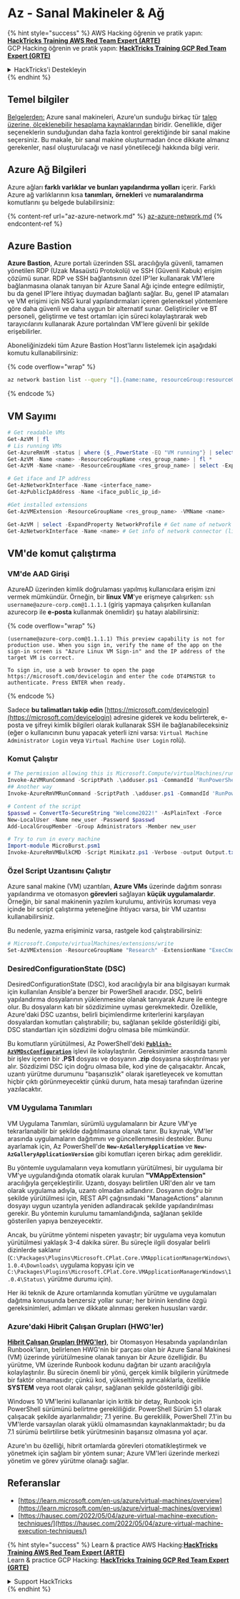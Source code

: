 # Az - Sanal Makineler & Ağ

{% hint style="success" %}
AWS Hacking öğrenin ve pratik yapın:<img src="../../../../.gitbook/assets/image (1).png" alt="" data-size="line">[**HackTricks Training AWS Red Team Expert (ARTE)**](https://training.hacktricks.xyz/courses/arte)<img src="../../../../.gitbook/assets/image (1).png" alt="" data-size="line">\
GCP Hacking öğrenin ve pratik yapın: <img src="../../../../.gitbook/assets/image (2).png" alt="" data-size="line">[**HackTricks Training GCP Red Team Expert (GRTE)**<img src="../../../../.gitbook/assets/image (2).png" alt="" data-size="line">](https://training.hacktricks.xyz/courses/grte)

<details>

<summary>HackTricks'i Destekleyin</summary>

* [**abonelik planlarını**](https://github.com/sponsors/carlospolop) kontrol edin!
* **Bize katılın** 💬 [**Discord grubuna**](https://discord.gg/hRep4RUj7f) veya [**telegram grubuna**](https://t.me/peass) veya **bizi** **Twitter'da** 🐦 [**@hacktricks\_live**](https://twitter.com/hacktricks\_live)** takip edin.**
* **Hacking ipuçlarını paylaşmak için** [**HackTricks**](https://github.com/carlospolop/hacktricks) ve [**HackTricks Cloud**](https://github.com/carlospolop/hacktricks-cloud) github reposuna PR gönderin.

</details>
{% endhint %}

## Temel bilgiler

[Belgelerden:](https://learn.microsoft.com/en-us/azure/virtual-machines/overview) Azure sanal makineleri, Azure'un sunduğu birkaç tür [talep üzerine, ölçeklenebilir hesaplama kaynaklarından](https://learn.microsoft.com/en-us/azure/architecture/guide/technology-choices/compute-decision-tree) biridir. Genellikle, diğer seçeneklerin sunduğundan daha fazla kontrol gerektiğinde bir sanal makine seçersiniz. Bu makale, bir sanal makine oluşturmadan önce dikkate almanız gerekenler, nasıl oluşturulacağı ve nasıl yönetileceği hakkında bilgi verir.

## Azure Ağ Bilgileri

Azure ağları **farklı varlıklar ve bunları yapılandırma yolları** içerir. Farklı Azure ağ varlıklarının kısa **tanımları,** **örnekleri** ve **numaralandırma** komutlarını şu belgede bulabilirsiniz:

{% content-ref url="az-azure-network.md" %}
[az-azure-network.md](az-azure-network.md)
{% endcontent-ref %}

## Azure Bastion

**Azure Bastion**, Azure portalı üzerinden SSL aracılığıyla güvenli, tamamen yönetilen RDP (Uzak Masaüstü Protokolü) ve SSH (Güvenli Kabuk) erişim çözümü sunar. RDP ve SSH bağlantısının özel IP'ler kullanarak VM'lere bağlanmasına olanak tanıyan bir Azure Sanal Ağı içinde entegre edilmiştir, bu da genel IP'lere ihtiyaç duymadan bağlantı sağlar. Bu, genel IP atamaları ve VM erişimi için NSG kural yapılandırmaları içeren geleneksel yöntemlere göre daha güvenli ve daha uygun bir alternatif sunar. Geliştiriciler ve BT personeli, geliştirme ve test ortamları için süreci kolaylaştırarak web tarayıcılarını kullanarak Azure portalından VM'lere güvenli bir şekilde erişebilirler.

Aboneliğinizdeki tüm Azure Bastion Host'larını listelemek için aşağıdaki komutu kullanabilirsiniz:

{% code overflow="wrap" %}
```bash
az network bastion list --query "[].{name:name, resourceGroup:resourceGrou, location:location}" -o table
```
{% endcode %}

## VM Sayımı
```powershell
# Get readable VMs
Get-AzVM | fl
# Lis running VMs
Get-AzureRmVM -status | where {$_.PowerState -EQ "VM running"} | select ResourceGroupName,Name
Get-AzVM -Name <name> -ResourceGroupName <res_group_name> | fl *
Get-AzVM -Name <name> -ResourceGroupName <res_group_name> | select -ExpandProperty NetworkProfile

# Get iface and IP address
Get-AzNetworkInterface -Name <interface_name>
Get-AzPublicIpAddress -Name <iface_public_ip_id>

#Get installed extensions
Get-AzVMExtension -ResourceGroupName <res_group_name> -VMName <name>

Get-AzVM | select -ExpandProperty NetworkProfile # Get name of network connector of VM
Get-AzNetworkInterface -Name <name> # Get info of network connector (like IP)
```
## **VM'de komut çalıştırma**

### **VM'de AAD Girişi**

AzureAD üzerinden kimlik doğrulaması yapılmış kullanıcılara erişim izni vermek mümkündür. Örneğin, bir **linux VM**'ye erişmeye çalışırken: `ssh username@azure-corp.com@1.1.1.1` (giriş yapmaya çalışırken kullanılan azurecorp ile **e-posta** kullanmak önemlidir) şu hatayı alabilirsiniz: 

{% code overflow="wrap" %}
```
(username@azure-corp.com@1.1.1.1) This preview capability is not for production use. When you sign in, verify the name of the app on the sign-in screen is "Azure Linux VM Sign-in" and the IP address of the target VM is correct.

To sign in, use a web browser to open the page https://microsoft.com/devicelogin and enter the code DT4PNSTGR to authenticate. Press ENTER when ready.
```
{% endcode %}

Sadece **bu talimatları takip edin** [https://microsoft.com/devicelogin](https://microsoft.com/devicelogin) adresine giderek ve kodu belirterek, e-posta ve şifreyi kimlik bilgileri olarak kullanarak SSH ile bağlanabileceksiniz (eğer o kullanıcının bunu yapacak yeterli izni varsa: `Virtual Machine Administrator Login` veya `Virtual Machine User Login` rolü).

### **Komut Çalıştır**
```powershell
# The permission allowing this is Microsoft.Compute/virtualMachines/runCommand/action
Invoke-AzVMRunCommand -ScriptPath .\adduser.ps1 -CommandId 'RunPowerShellScript' -VMName 'juastavm' -ResourceGroupName 'Research' –Verbose
## Another way
Invoke-AzureRmVMRunCommand -ScriptPath .\adduser.ps1 -CommandId 'RunPowerShellScript' -VMName 'juastavm' -ResourceGroupName 'Research' –Verbose

# Content of the script
$passwd = ConvertTo-SecureString "Welcome2022!" -AsPlainText -Force
New-LocalUser -Name new_user -Password $passwd
Add-LocalGroupMember -Group Administrators -Member new_user
```

```powershell
# Try to run in every machine
Import-module MicroBurst.psm1
Invoke-AzureRmVMBulkCMD -Script Mimikatz.ps1 -Verbose -output Output.txt
```
### **Özel Script Uzantısını Çalıştır**

Azure sanal makine (VM) uzantıları, **Azure VMs** üzerinde dağıtım sonrası yapılandırma ve otomasyon **görevleri** sağlayan **küçük uygulamalardır**. Örneğin, bir sanal makinenin yazılım kurulumu, antivirüs koruması veya içinde bir script çalıştırma yeteneğine ihtiyacı varsa, bir VM uzantısı kullanabilirsiniz.

Bu nedenle, yazma erişiminiz varsa, rastgele kod çalıştırabilirsiniz:
```powershell
# Microsoft.Compute/virtualMachines/extensions/write
Set-AzVMExtension -ResourceGroupName "Research" -ExtensionName "ExecCmd" -VMName "infradminsrv" -Location "Germany West Central" -Publisher Microsoft.Compute -ExtensionType CustomScriptExtension -TypeHandlerVersion 1.8 -SettingString '{"commandToExecute":"powershell net users new_user Welcome2022. /add /Y; net localgroup administrators new_user /add"}'
```
### DesiredConfigurationState (DSC)

DesiredConfigurationState (DSC), kod aracılığıyla bir ana bilgisayarı kurmak için kullanılan Ansible'a benzer bir PowerShell aracıdır. DSC, belirli yapılandırma dosyalarının yüklenmesine olanak tanıyarak Azure ile entegre olur. Bu dosyaların katı bir sözdizimine uyması gerekmektedir. Özellikle, Azure'daki DSC uzantısı, belirli biçimlendirme kriterlerini karşılayan dosyalardan komutları çalıştırabilir; bu, sağlanan şekilde gösterildiği gibi, DSC standartları için sözdizimi doğru olmasa bile mümkündür.

Bu komutların yürütülmesi, Az PowerShell'deki [**`Publish-AzVMDscConfiguration`**](https://docs.microsoft.com/en-us/powershell/module/az.compute/publish-azvmdscconfiguration?view=azps-7.5.0) işlevi ile kolaylaştırılır. Gereksinimler arasında tanımlı bir işlev içeren bir **.PS1** dosyası ve dosyanın **.zip** dosyasına sıkıştırılması yer alır. Sözdizimi DSC için doğru olmasa bile, kod yine de çalışacaktır. Ancak, uzantı yürütme durumunu "başarısızlık" olarak işaretleyecek ve komuttan hiçbir çıktı görünmeyecektir çünkü durum, hata mesajı tarafından üzerine yazılacaktır.

### VM Uygulama Tanımları

VM Uygulama Tanımları, sürümlü uygulamaların bir Azure VM'ye tekrarlanabilir bir şekilde dağıtılmasına olanak tanır. Bu kaynak, VM'ler arasında uygulamaların dağıtımını ve güncellenmesini destekler. Bunu ayarlamak için, Az PowerShell'de **`New-AzGalleryApplication`** ve **`New-AzGalleryApplicationVersion`** gibi komutları içeren birkaç adım gereklidir.

Bu yöntemle uygulamaların veya komutların yürütülmesi, bir uygulama bir VM'ye uygulandığında otomatik olarak kurulan **"VMAppExtension"** aracılığıyla gerçekleştirilir. Uzantı, dosyayı belirtilen URI'den alır ve tam olarak uygulama adıyla, uzantı olmadan adlandırır. Dosyanın doğru bir şekilde yürütülmesi için, REST API çağrısındaki "ManageActions" alanının dosyayı uygun uzantıyla yeniden adlandıracak şekilde yapılandırılması gerekir. Bu yöntemin kurulumu tamamlandığında, sağlanan şekilde gösterilen yapıya benzeyecektir.

Ancak, bu yürütme yöntemi nispeten yavaştır; bir uygulama veya komutun yürütülmesi yaklaşık 3-4 dakika sürer. Bu süreçle ilgili dosyalar belirli dizinlerde saklanır (`C:\Packages\Plugins\Microsoft.CPlat.Core.VMApplicationManagerWindows\1.0.4\Downloads\` uygulama kopyası için ve `C:\Packages\Plugins\Microsoft.CPlat.Core.VMApplicationManagerWindows\1.0.4\Status\` yürütme durumu için).

Her iki teknik de Azure ortamlarında komutları yürütme ve uygulamaları dağıtma konusunda benzersiz yollar sunar; her birinin kendine özgü gereksinimleri, adımları ve dikkate alınması gereken hususları vardır.

### Azure'daki Hibrit Çalışan Grupları (HWG'ler)

[**Hibrit Çalışan Grupları (HWG'ler)**](https://docs.microsoft.com/en-us/azure/automation/automation-hybrid-runbook-worker), bir Otomasyon Hesabında yapılandırılan Runbook'ların, belirlenen HWG'nin bir parçası olan bir Azure Sanal Makinesi (VM) üzerinde yürütülmesine olanak tanıyan bir Azure özelliğidir. Bu yürütme, VM üzerinde Runbook kodunu dağıtan bir uzantı aracılığıyla kolaylaştırılır. Bu sürecin önemli bir yönü, gerçek kimlik bilgilerin yürütmede bir faktör olmamasıdır; çünkü kod, yükseltilmiş ayrıcalıklarla, özellikle **SYSTEM** veya root olarak çalışır, sağlanan şekilde gösterildiği gibi.

Windows 10 VM'lerini kullananlar için kritik bir detay, Runbook için PowerShell sürümünü belirtme gerekliliğidir. PowerShell Sürüm 5.1 olarak çalışacak şekilde ayarlanmalıdır; 7.1 yerine. Bu gereklilik, PowerShell 7.1'in bu VM'lerde varsayılan olarak yüklü olmamasından kaynaklanmaktadır; bu da 7.1 sürümü belirtilirse betik yürütmesinin başarısız olmasına yol açar.

Azure'ın bu özelliği, hibrit ortamlarda görevleri otomatikleştirmek ve yönetmek için sağlam bir yöntem sunar; Azure VM'leri üzerinde merkezi yönetim ve görev yürütme olanağı sağlar.

## Referanslar

* [https://learn.microsoft.com/en-us/azure/virtual-machines/overview](https://learn.microsoft.com/en-us/azure/virtual-machines/overview)
* [https://hausec.com/2022/05/04/azure-virtual-machine-execution-techniques/](https://hausec.com/2022/05/04/azure-virtual-machine-execution-techniques/)

{% hint style="success" %}
Learn & practice AWS Hacking:<img src="../../../../.gitbook/assets/image (1).png" alt="" data-size="line">[**HackTricks Training AWS Red Team Expert (ARTE)**](https://training.hacktricks.xyz/courses/arte)<img src="../../../../.gitbook/assets/image (1).png" alt="" data-size="line">\
Learn & practice GCP Hacking: <img src="../../../../.gitbook/assets/image (2).png" alt="" data-size="line">[**HackTricks Training GCP Red Team Expert (GRTE)**<img src="../../../../.gitbook/assets/image (2).png" alt="" data-size="line">](https://training.hacktricks.xyz/courses/grte)

<details>

<summary>Support HackTricks</summary>

* Check the [**subscription plans**](https://github.com/sponsors/carlospolop)!
* **Join the** 💬 [**Discord group**](https://discord.gg/hRep4RUj7f) or the [**telegram group**](https://t.me/peass) or **follow** us on **Twitter** 🐦 [**@hacktricks\_live**](https://twitter.com/hacktricks\_live)**.**
* **Share hacking tricks by submitting PRs to the** [**HackTricks**](https://github.com/carlospolop/hacktricks) and [**HackTricks Cloud**](https://github.com/carlospolop/hacktricks-cloud) github repos.

</details>
{% endhint %}
